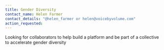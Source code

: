 ```yaml
---
title: Gender Diversity
contact_name: Helen Farmer
contact_details: "@helen_farmer or helen@voicebyvolume.com"
action_requested: 
---
```

Looking for collaborators to help build a platform and be part of a collective to accelerate gender diversity